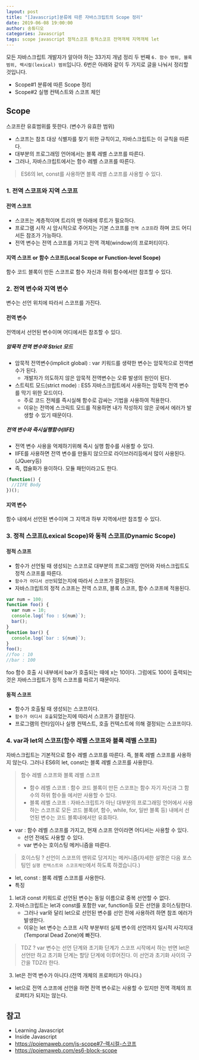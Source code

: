 ```yaml
---
layout: post
title: "[Javascript]분류에 따른 자바스크립트의 Scope 정리"
date: 2019-06-08 19:00:00
author: 송튜디오
categories: Javascript
tags: scope javascript 정적스코프 동적스코프 전역객체 지역객체 let
---
```


모든 자바스크립트 개발자가 알아야 하는 33가지 개념 정리 두 번째 `6. 함수 범위, 블록 범위, 렉시컬(lexical) 범위`입니다.
6번은 아래와 같이 두 가지로 글을 나눠서 정리할 것입니다.

- Scope#1 분류에 따른 Scope 정리
- Scope#2 실행 컨텍스트와 스코프 체인

## Scope

스코프란 유효범위를 뜻한다. (변수가 유효한 범위)

- 스코프는 참조 대상 식별자를 찾기 위한 규칙이고, 자바스크립트는 이 규칙을 따른다.
- 대부분의 프로그래밍 언어에서는 블록 레벨 스코프를 따른다.
- 그러나, 자바스크립트에서는 함수 레벨 스코프를 따른다.

> ES6의 let, const를 사용하면 블록 레벨 스코프를 사용할 수 있다.

### 1. 전역 스코프와 지역 스코프

#### 전역 스코프

- 스코프는 계층적이며 트리의 맨 아래에 루트가 필요하다.
- 프로그램 시작 시 암시적으로 주어지는 기본 스코프를 `전역 스코프`라 하며 코드 어디서든 참조가 가능하다.
- 전역 변수는 전역 스코프를 가지고 전역 객체(window)의 프로퍼티이다.

#### 지역 스코프 or 함수 스코프(Local Scope or Function-level Scope)

함수 코드 블록이 만든 스코프로 함수 자신과 하위 함수에서만 참조할 수 있다.

### 2. 전역 변수와 지역 변수

변수는 선언 위치에 따라서 스코프를 가진다.

#### 전역 변수

전역에서 선언된 변수이며 어디에서든 참조할 수 있다.

##### 암묵적 전역 변수와 Strict 모드

- 암묵적 전역변수(implicit global) : var 키워드를 생략한 변수는 암묵적으로 전역변수가 된다.
  - 개발자가 의도하지 않은 암묵적 전역변수는 오류 발생의 원인이 된다.
- 스트릭트 모드(strict mode) : ES5 자바스크립트에서 사용하는 암묵적 전역 변수를 막기 위한 모드이다.
  - 주로 코드 전체를 즉시실해 함수로 감싸는 기법을 사용하여 적용한다.
  - 이유는 전역에 스크릭트 모드를 적용하면 내가 작성하지 않은 곳에서 에러가 발생할 수 있기 때문이다.

##### 전역 변수와 즉시실행함수(IIFE)

- 전역 변수 사용을 억제하기위해 즉시 실행 함수를 사용할 수 있다.
- IIFE를 사용하면 전역 변수를 만들지 않으므로 라이브러리등에서 많이 사용된다.(JQuery등)
- 즉, 캡슐화가 용이하다. 모듈 패턴이라고도 한다.

```js
(function() {
  //IIFE Body
})();
```

#### 지역 변수

함수 내에서 선언된 변수이며 그 지역과 하부 지역에서만 참조할 수 있다.

### 3. 정적 스코프(Lexical Scope)와 동적 스코프(Dynamic Scope)

#### 정적 스코프

- 함수가 선언될 때 생성되는 스코프로 대부분의 프로그래밍 언어와 자바스크립트도 정적 스코프를 따른다.
- `함수가 어디서 선언`되었는지에 따라서 스코프가 결정된다.
- 자바스크립트의 정적 스코프는 전역 스코프, 블록 스코프, 함수 스코프에 적용된다.

```js
var num = 100;
function foo() {
  var num = 10;
  console.log(`foo : ${num}`);
  bar();
}
function bar() {
  console.log(`bar : ${num}`);
}
foo();
//foo : 10
//bar : 100
```

foo 함수 호출 시 내부에서 bar가 호출되는 때에 x는 10이다. 그럼에도 100이 출력되는 것은 자바스크립트가 정적 스코프를 따르기 때문이다.

#### 동적 스코프

- 함수가 호출될 때 생성되는 스코프이다.
- `함수가 어디서 호출`되었는지에 따라서 스코프가 결정된다.
- 프로그램의 런타임이나 실행 컨텍스트, 호출 컨텍스트에 의해 결정되는 스코프이다.

### 4. var과 let의 스코프(함수 레벨 스코프와 블록 레벨 스코프)

자바스크립트는 기본적으로 함수 레벨 스코프를 따른다. 즉, 블록 레벨 스코프를 사용하지 않는다.
그러나 ES6의 let, const는 블록 레벨 스코프를 사용한다.

> 함수 레벨 스코프와 블록 레벨 스코프
>
> - 함수 레벨 스코프 : 함수 코드 블록이 만든 스코프는 함수 자기 자신과 그 함수의 하위 함수들 에서만 사용할 수 있다.
> - 블록 레벨 스코프 : 자바스크립트가 아닌 대부분의 프로그래밍 언어에서 사용하는 스코프로 모든 코드 블록(if, 함수, while, for, 일반 블록 등) 내에서 선언된 변수는 코드 블록내에서만 유효하다.

- var : 함수 레벨 스코프를 가지고, 현재 스코프 안이라면 어디서는 사용할 수 있다.
  - 선언 전에도 사용할 수 있다.
  - var 변수는 호이스팅 메커니즘을 따른다.

> 호이스팅 ? 선언이 스코프의 맨위로 당겨지는 메커니즘(자세한 설명은 다음 포스팅인 `실행 컨텍스트와 스코프체인`에서 하도록 하겠습니다.)

- let, const : 블록 레벨 스코프를 사용한다.
- 특징

1. let과 const 키워드로 선언된 변수는 동일 이름으로 중복 선언할 수 없다.
2. 자바스크립트는 let과 const를 포함한 var, function등 모든 선언을 호이스팅한다.
   - 그러나 var와 달리 let으로 선언된 변수를 선언 전에 사용하려 하면 참조 에러가 발생한다.
   - 이유는 let 변수는 스코프 시작 부분부터 실제 변수의 선언까지 일시적 사각지대(Temporal Dead Zone)에 빠진다.

> TDZ ? var 변수는 선언 단계와 초기화 단계가 스코프 시작에서 하는 반면 let은 선언만 하고 초기화 단계는 할당 단계에 이루어진다. 이 선언과 초기화 사이의 구간을 TDZ라 한다.

3. let은 전역 변수가 아니다.(전역 개체의 프로퍼티가 아니다.)

- let으로 전역 스코프에 선언을 하면 전역 변수로는 사용할 수 있지만 전역 객체의 프로퍼티가 되지는 않는다.

## 참고

- Learning Javascript
- Inside Javascript
- https://poiemaweb.com/js-scope#7-렉시컬-스코프
- https://poiemaweb.com/es6-block-scope
